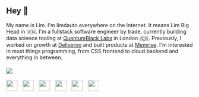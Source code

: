 ## Hey 👋

My name is Lim. I'm limdauto everywhere on the Internet. It means Lim Big Head in 🇻🇳. I'm a fullstack software engineer by trade, currently building data science tooling at [QuantumBlack Labs](https://github.com/quantumblacklabs/) in London 🇬🇧. Previously, I worked on growth at [Deliveroo](https://deliveroo.co.uk/) and built products at [Memrise](https://memrise.com/). I'm interested in most things programming, from CSS frontend to cloud backend and everything in between. 

<div style="margin-top: 20px"><img src="https://github-readme-stats.vercel.app/api?username=limdauto&show_icons=true&theme=dracula" /></div>
<br />
<a href="https://twitter.com/limdauto" alt="Twitter" style="margin-right: 5px"><img src="https://unpkg.com/simple-icons@5.11.0/icons/twitter.svg" width="30" /></a>
<a href="https://linkedin.com/in/limhn" alt="LinkedIn" style="margin: 5px"><img src="https://unpkg.com/simple-icons@5.11.0/icons/linkedin.svg" width="30" /></a>
<a href="https://github.com/limdauto" alt="Github" style="margin: 5px"><img src="https://unpkg.com/simple-icons@5.11.0/icons/github.svg" width="30" /></a>
<a href="https://stackoverflow.com/users/1684058/lim-h" alt="StackOverflow" style="margin: 5px"><img src="https://unpkg.com/simple-icons@5.11.0/icons/stackoverflow.svg" width="30" /></a>
<a href="mailto:limdauto@gmail.com" alt="Gmail" style="margin: 5px"><img src="https://unpkg.com/simple-icons@5.11.0/icons/gmail.svg" width="30" /></a>
<a href="limdauto.me" alt="Gmail" style="margin: 5px"><img src="https://unpkg.com/simple-icons@5.11.0/icons/firefox.svg" width="30" /></a>
